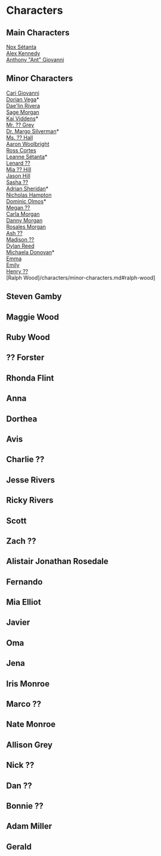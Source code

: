 # Characters

## Main Characters

[Nox Sétanta](/charcters/nox-setanta.md)  
[Alex Kennedy](/characters/alex-kennedy.md)  
[Anthony "Ant" Giovanni](/characters/anthony-giovanni.md)  

## Minor Characters

[Cari Giovanni](/characters/cari-giovanni.md)  
[Dorian Vega](/characters/dorian-vega.md)*   
[Dae'lin Rivera](/characters/minor-characters.md#daelin-rivera)  
[Sage Morgan](/characters/minor-characters.md#sage-morgan)  
[Kai Viddens](/characters/kai-viddens.md)*  
[Mr. ?? Grey](/characters/minor-characters.md#mr--grey)  
[Dr. Margo Silverman](/characters/margo-silverman.md)*  
[Ms. ?? Hall](/characters/minor-characters.md#ms--hall)  
[Aaron Woolbright](/characters/minor-characters.md#aaron-woolbright)  
[Ross Cortes](/characters/minor-characters.md#ross-cortes)  
[Leanne Sétanta](/characters/leanne-setanta.md)*  
[Lenard ??](/characters/minor-characters.md#lenard-)  
[Mia ?? Hill](/characters/minor-characters.md#mia--hill)  
[Jason Hill](/characters/minor-characters.md#jason-hill)  
[Sasha ??](/characters/minor-characters.md#sasha-)  
[Adrian Sheridan](/characters/adrian-sheridan.md)*  
[Nicholas Hampton](/characters/minor-characters.md#nicholas-hampton)  
[Dominic Olmos](/characers/dominic-olmos.md)*  
[Megan ??](/characters/minor-characters.md#megan-)  
[Carla Morgan](/characters/minor-characters.md#carla-morgan)  
[Danny Morgan](/characters/minor-characters.md#danny-morgan)  
[Rosales Morgan](/characters/minor-characters.md#rosales-morgan)  
[Ash ??](/characters/minor-characters.md#ash-)  
[Madison ??](/characters/minor-characters.md#madison-)  
[Dylan Reed](/characters/minor-characters.md#dylan-reed)  
[Michaela Donovan](/characters/michaela-donovan.md)*  
[Emma](/characters/minor-characters.md#emma)  
[Emily](/characters/minor-characters.md#emily)  
[Henry ??](/characters/minor-characters.md#henry-)  
[Ralph Wood]/characters/minor-characters.md#ralph-wood]  

## Steven Gamby

## Maggie Wood

## Ruby Wood

## ?? Forster

## Rhonda Flint

## Anna

## Dorthea

## Avis

## Charlie ??

## Jesse Rivers

## Ricky Rivers

## Scott

## Zach ??

## Alistair Jonathan Rosedale

## Fernando

## Mia Elliot

## Javier

## Oma

## Jena

## Iris Monroe

## Marco ??

## Nate Monroe

## Allison Grey

## Nick ??

## Dan ??

## Bonnie ??

## Adam Miller

## Gerald








